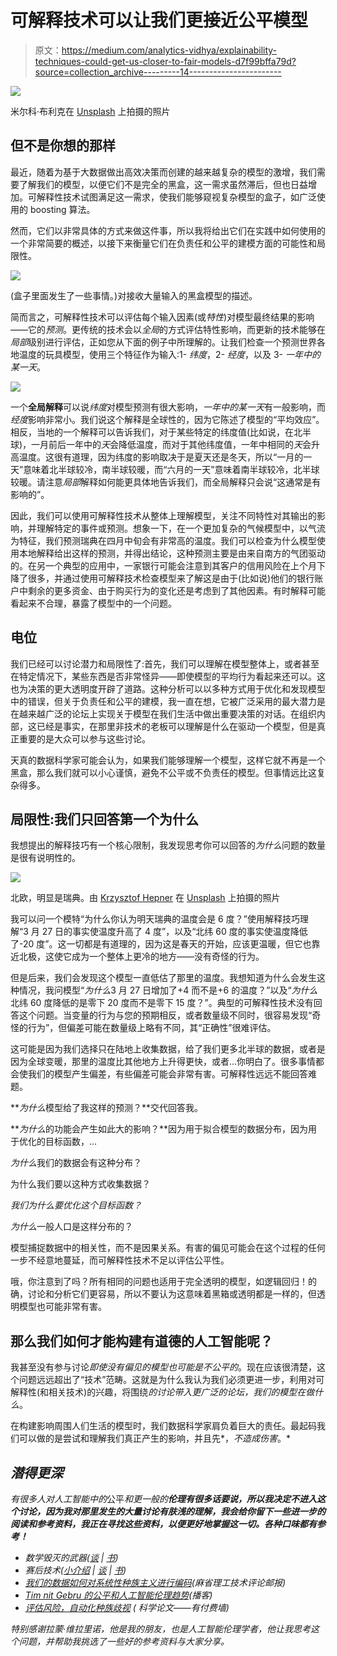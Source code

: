# 可解释技术可以让我们更接近公平模型

> 原文：<https://medium.com/analytics-vidhya/explainability-techniques-could-get-us-closer-to-fair-models-d7f99bffa79d?source=collection_archive---------14----------------------->

![](img/f8b1099641a050f6392a83f9ff08c37a.png)

米尔科·布利克在 [Unsplash](https://unsplash.com?utm_source=medium&utm_medium=referral) 上拍摄的照片

## 但不是你想的那样

最近，随着为基于大数据做出高效决策而创建的越来越复杂的模型的激增，我们需要了解我们的模型，以便它们不是完全的黑盒，这一需求虽然滞后，但也日益增加。可解释性技术试图满足这一需求，使我们能够窥视复杂模型的盒子，如广泛使用的 boosting 算法。

然而，它们以非常具体的方式来做这件事，所以我将给出它们在实践中如何使用的一个非常简要的概述，以接下来衡量它们在负责任和公平的建模方面的可能性和局限性。

![](img/50dc1c2bd01bdc42a0469d81e5b4dbb5.png)

(盒子里面发生了一些事情。)对接收大量输入的黑盒模型的描述。

简而言之，可解释性技术可以评估每个输入因素(或*特性*)对模型最终结果的影响——它的*预测*。更传统的技术会以*全局*的方式评估特性影响，而更新的技术能够在*局部*级别进行评估，正如您从下面的例子中所理解的。让我们检查一个预测世界各地温度的玩具模型，使用三个特征作为输入:1- *纬度*，2- *经度*，以及 3- *一年中的某一天*。

![](img/0f68249e0c588beeb500c395a189a852.png)

一个**全局解释**可以说*纬度*对模型预测有很大影响，*一年中的某一天*有一般影响，而*经度*影响非常小。我们说这个解释是全球性的，因为它陈述了模型的“平均效应”。相反，当地的一个解释可以告诉我们，对于某些特定的纬度值(比如说，在北半球)，一月前后一年中的*天*会降低温度，而对于其他纬度值，一年中相同的*天*会升高温度。这很有道理，因为纬度的影响取决于是夏天还是冬天，所以“一月的一天”意味着北半球较冷，南半球较暖，而“六月的一天”意味着南半球较冷，北半球较暖。请注意*局部*解释如何能更具体地告诉我们，而全局解释只会说“这通常是有影响的”。

因此，我们可以使用可解释性技术从整体上理解模型，关注不同特性对其输出的影响，并理解特定的事件或预测。想象一下，在一个更加复杂的气候模型中，以气流为特征，我们预测瑞典在四月中旬会有非常高的温度。我们可以检查为什么模型使用本地解释给出这样的预测，并得出结论，这种预测主要是由来自南方的气团驱动的。在另一个典型的应用中，一家银行可能会注意到其客户的信用风险在上个月下降了很多，并通过使用可解释技术检查模型来了解这是由于(比如说)他们的银行账户中剩余的更多资金、由于购买行为的变化还是考虑到了其他因素。有时解释可能看起来不合理，暴露了模型中的一个问题。

## 电位

我们已经可以讨论潜力和局限性了:首先，我们可以理解在模型整体上，或者甚至在特定情况下，某些东西是否非常怪异——即使模型的平均行为看起来还可以。这也为决策的更大透明度开辟了道路。这种分析可以以多种方式用于优化和发现模型中的错误，但关于负责任和公平的建模，我一直在想，它被广泛采用的最大潜力是在越来越广泛的论坛上实现关于模型在我们生活中做出重要决策的对话。在组织内部，这已经是事实，在那里非技术的老板可以理解是什么在驱动一个模型，但是真正重要的是大众可以参与这些讨论。

天真的数据科学家可能会认为，如果我们能够理解一个模型，这样它就不再是一个黑盒，那么我们就可以小心谨慎，避免不公平或不负责任的模型。但事情远比这复杂得多。

## 局限性:我们只回答第一个为什么

我想提出的解释技巧有一个核心限制，我发现思考你可以回答的*为什么*问题的数量是很有说明性的。

![](img/5f0b6deda6e2ee0cd5dbed99bdf9008e.png)

北欧，明显是瑞典。由 [Krzysztof Hepner](https://unsplash.com/@nsx_2000?utm_source=medium&utm_medium=referral) 在 [Unsplash](https://unsplash.com?utm_source=medium&utm_medium=referral) 上拍摄的照片

我可以问一个模特“为什么你认为明天瑞典的温度会是 6 度？”使用解释技巧理解“3 月 27 日的事实使温度升高了 4 度”，以及“北纬 60 度的事实使温度降低了-20 度”。这一切都是有道理的，因为这是春天的开始，应该更温暖，但它也靠近北极，这使它成为一个整体上更冷的地方——没有奇怪的行为。

但是后来，我们会发现这个模型一直低估了那里的温度。我想知道为什么会发生这种情况，我问模型“*为什么*3 月 27 日增加了+4 而不是+6 的温度？”以及“*为什么*北纬 60 度降低的是零下 20 度而不是零下 15 度？”。典型的可解释性技术没有回答这个问题。当变量的行为与您的预期相反，或者数量级不同时，很容易发现“奇怪的行为”，但偏差可能在数量级上略有不同，其“正确性”很难评估。

这可能是因为我们选择只在陆地上收集数据，给了我们更多北半球的数据，或者是因为全球变暖，那里的温度比其他地方上升得更快，或者…你明白了。很多事情都会使我们的模型产生偏差，有些偏差可能会非常有害。可解释性远远不能回答难题。

***为什么*模型给了我这样的预测？**交代回答我。

***为什么*的功能会产生如此大的影响？**因为用于拟合模型的数据分布，因为用于优化的目标函数，…

*为什么*我们的数据会有这种分布？

为什么我们要以这种方式收集数据？

*我们为什么要优化这个目标函数？*

*为什么*一般人口是这样分布的？

模型捕捉数据中的相关性，而不是因果关系。有害的偏见可能会在这个过程的任何一步不经意地蔓延，而可解释性技术不足以评估公平性。

哦，你注意到了吗？所有相同的问题也适用于完全透明的模型，如逻辑回归！的确，讨论和分析它们更容易，所以不要认为这意味着黑箱或透明都是一样的，但透明模型也可能非常有害。

## 那么我们如何才能构建有道德的人工智能呢？

我甚至没有参与讨论*即使没有偏见的模型也可能是不公平的*。现在应该很清楚，这个问题远远超出了“技术”范畴。这就是为什么我认为我们必须更进一步，利用对可解释性(和相关技术)的兴趣，将围绕*的讨论带入更广泛的论坛，我们的模型在做什么*。

在构建影响周围人们生活的模型时，我们数据科学家肩负着巨大的责任。最起码我们可以做的是尝试和理解我们真正产生的影响，并且先*，*不造成伤害*。*

## *潜得更深*

*有很多人对人工智能中的*公平*和更一般的**伦理有很多话要说，所以我决定不进入这个讨论，因为我对那里发生的大量讨论有肤浅的理解，我会给你留下一些进一步的阅读和参考资料，我正在寻找这些资料，以便更好地掌握这一切。各种口味都有参考！***

*   *数学毁灭的武器([谈](https://www.youtube.com/watch?v=gdCJYsKlX_Y) | [书](https://www.goodreads.com/book/show/28186015-weapons-of-math-destruction))*
*   *赛后技术([小介绍](https://www.youtube.com/watch?v=rY8RkET3KC0) | [谈](https://www.youtube.com/watch?v=bSK2ygnuXxE) | [书](https://www.ruhabenjamin.com/race-after-technology))*
*   *[我们的数据如何对系统性种族主义进行编码](https://www.technologyreview.com/2020/12/10/1013617/racism-data-science-artificial-intelligence-ai-opinion/amp/)(麻省理工技术评论邮报)*
*   *[Tim nit Gebru 的公平和人工智能伦理趋势](https://twimlai.com/twiml-talk-336-trends-in-fairness-and-ai-ethics-with-timnit-gebru/)(播客)*
*   *[评估风险，自动化种族歧视](https://science.sciencemag.org/content/366/6464/4) ( *科学*论文——有付费墙)*

*特别感谢拉蒙·维拉里诺，他是我的朋友，也是人工智能伦理学者，他让我思考这个问题，并帮助我挑选了一些好的参考资料与大家分享。*
